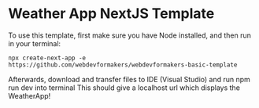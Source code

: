 # Weather App NextJS Template

To use this template, first make sure you have Node installed, and then run in your terminal:

```
npx create-next-app -e https://github.com/webdevformakers/webdevformakers-basic-template
```

Afterwards, download and transfer files to IDE (Visual Studio) and run npm run dev into terminal
This should give a localhost url which displays the WeatherApp!
